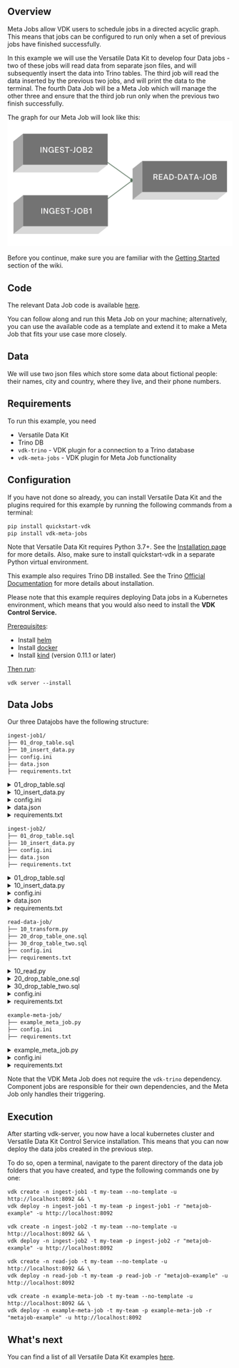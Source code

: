 Overview
--------
Meta Jobs allow VDK users to schedule jobs in a directed acyclic graph.
This means that jobs can be configured to run only when a set of previous jobs have finished successfully.

In this example we will use the Versatile Data Kit to develop four Data jobs - two of these jobs will read data
from separate json files, and will subsequently insert the data into Trino tables. The third job will read the data
inserted by the previous two jobs, and will print the data to the terminal. The fourth Data Job will be a Meta Job
which will manage the other three and ensure that the third job run only when the previous two finish successfully.


The graph for our Meta Job will look like this:
![Meta Job graph](images/metajob-graph.png)

Before you continue, make sure you are familiar with the
[Getting Started](https://github.com/vmware/versatile-data-kit/wiki/Getting-Started) section of the wiki.

Code
----

The relevant Data Job code is available
[here](https://github.com/vmware/versatile-data-kit/tree/main/examples).

You can follow along and run this Meta Job on your machine;
alternatively, you can use the available code as a template and extend it to
make a Meta Job that fits your use case more closely.

Data
--------
We will use two json files which store some data about fictional people: their
names, city and country, where they live, and their phone numbers.

Requirements
------------

To run this example, you need

* Versatile Data Kit
* Trino DB
* `vdk-trino` - VDK plugin for a connection to a Trino database
* `vdk-meta-jobs` - VDK plugin for Meta Job functionality

Configuration
-------------
If you have not done so already, you can install Versatile Data Kit and the
plugins required for this example by running the following commands from a terminal:
```console
pip install quickstart-vdk
pip install vdk-meta-jobs
```
Note that Versatile Data Kit requires Python 3.7+. See the
[Installation page](https://github.com/vmware/versatile-data-kit/wiki/Installation#install-sdk) for more details.
Also, make sure to install quickstart-vdk in a separate Python virtual environment.

This example also requires Trino DB installed.
See the Trino [Official Documentation](https://trino.io/) for more details about installation.

Please note that this example requires deploying Data jobs in a Kubernetes
environment, which means that you would also need to install
the **VDK Control Service.**

<ins>Prerequisites</ins>:

*   Install [helm](https://helm.sh/docs/intro/install)
*   Install [docker](https://docs.docker.com/get-docker)
*   Install [kind](https://kind.sigs.k8s.io/docs/user/quick-start/#installation) (version 0.11.1 or later)

<ins>Then run</ins>:
```console
vdk server --install
```

Data Jobs
--------

Our three Datajobs have the following structure:

```
ingest-job1/
├── 01_drop_table.sql
├── 10_insert_data.py
├── config.ini
├── data.json
├── requirements.txt
```

<details>
    <summary>01_drop_table.sql</summary>

```sql
drop table if exists memory.default.test_metajob_one
```
</details>

<details>
  <summary>10_insert_data.py</summary>

```py
import json
import pathlib

from vdk.api.job_input import IJobInput


def run(job_input: IJobInput):
    data_job_dir = pathlib.Path(job_input.get_job_directory())
    data_file = data_job_dir / "data.json"

    if data_file.exists():
        with open(data_file) as f:
            data = json.load(f)

        rows = [tuple(i.values()) for i in data]
        insert_query = """
        INSERT INTO memory.default.test_metajob_one VALUES
        """ + ", ".join(str(i) for i in rows)

        job_input.execute_query(
            """
            CREATE TABLE IF NOT EXISTS memory.default.test_metajob_one
            (
                id varchar,
                first_name varchar,
                last_name varchar,
                city varchar,
                country varchar,
                phone varchar
            )
            """
        )

        job_input.execute_query(insert_query)

        print("Success! The data was send trino.")
    else:
        print("No data File Available! Exiting job execution!")
```
</details>
<details>
  <summary>config.ini</summary>

```ini
; Supported format: https://docs.python.org/3/library/configparser.html#supported-ini-file-structure

; This is the only file required to deploy a Data Job.
; Read more to understand what each option means:

; Information about the owner of the Data Job
[owner]

; Team is a way to group Data Jobs that belonged to the same team.
team = my-team

; Configuration related to running data jobs
[job]
db_default_type = TRINO
```
</details>
<details>
    <summary>data.json</summary>

```json
[{"id":"18","FirstName":"Michelle","LastName":"Brooks","City":"New York","Country":"USA","Phone":"+1 (212) 221-3546"},{"id":"19","FirstName":"Tim","LastName":"Goyer","City":"Cupertino","Country":"USA","Phone":"+1 (408) 996-1010"},{"id":"20","FirstName":"Dan","LastName":"Miller","City":"Mountain View","Country":"USA","Phone":"+ 1(650) 644 - 3358"},{"id":"21","FirstName":"Kathy","LastName":"Chase","City":"Reno","Country":"USA","Phone":"+1 (775) 223-7665"},{"id":"22","FirstName":"Heather","LastName":"Leacock","City":"Orlando","Country":"USA","Phone":"+1 (407) 999-7788"},{"id":"23","FirstName":"John","LastName":"Gordon","City":"Boston","Country":"USA","Phone":"+1 (617) 522-1333"},{"id":"24","FirstName":"Frank","LastName":"Ralston","City":"Chicago","Country":"USA","Phone":"+1 (312) 332-3232"},{"id":"25","FirstName":"Victor","LastName":"Stevens","City":"Madison","Country":"USA","Phone":"+1 (608) 257-0597"},{"id":"26","FirstName":"Richard","LastName":"Cunningham","City":"Fort Worth","Country":"USA","Phone":"+1 (817) 924-7272"},{"id":"27","FirstName":"Patrick","LastName":"Gray","City":"Tucson","Country":"USA","Phone":"+1 (520) 622-4200"},{"id":"28","FirstName":"Julia","LastName":"Barnett","City":"Salt Lake City","Country":"USA","Phone":"+1 (801) 531-7272"},{"id":"29","FirstName":"Robert","LastName":"Brown","City":"Toronto","Country":"Canada","Phone":"+1 (416) 363-8888"},{"id":"30","FirstName":"Edward","LastName":"Francis","City":"Ottawa","Country":"Canada","Phone":"+1 (613) 234-3322"}]
```
</details>

<details>
    <summary>requirements.txt</summary>

```text
vdk-trino
```
</details>

```
ingest-job2/
├── 01_drop_table.sql
├── 10_insert_data.py
├── config.ini
├── data.json
├── requirements.txt
```

<details>
    <summary>01_drop_table.sql</summary>

```sql
drop table if exists memory.default.test_metajob_two
```
</details>

<details>
  <summary>10_insert_data.py</summary>

```py
import json
import pathlib

from vdk.api.job_input import IJobInput


def run(job_input: IJobInput):
    data_job_dir = pathlib.Path(job_input.get_job_directory())
    data_file = data_job_dir / "data.json"

    if data_file.exists():
        with open(data_file) as f:
            data = json.load(f)

        rows = [tuple(i.values()) for i in data]
        insert_query = """
        INSERT INTO memory.default.test_metajob_two VALUES
        """ + ", ".join(str(i) for i in rows)

        job_input.execute_query(
            """
            CREATE TABLE IF NOT EXISTS memory.default.test_metajob_two
            (
                id integer,
                first_name varchar,
                last_name varchar,
                city varchar,
                country varchar,
                phone varchar
            )
            """
        )

        job_input.execute_query(insert_query)

        print("Success! The data was send trino.")
    else:
        print("No data File Available! Exiting job execution!")
```
</details>
<details>
  <summary>config.ini</summary>

```ini
; Supported format: https://docs.python.org/3/library/configparser.html#supported-ini-file-structure

; This is the only file required to deploy a Data Job.
; Read more to understand what each option means:

; Information about the owner of the Data Job
[owner]

; Team is a way to group Data Jobs that belonged to the same team.
team = my-team

; Configuration related to running data jobs
[job]
db_default_type = TRINO
```
</details>
<details>
    <summary>data.json</summary>

```json
[{"id": 31, "FirstName": "Martha", "LastName": "Silk", "City": "Halifax", "Country": "Canada", "Phone": "+1 (902) 450-0450"}, {"id": 32, "FirstName": "Aaron", "LastName": "Mitchell", "City": "Winnipeg", "Country": "Canada", "Phone": "+1 (204) 452-6452"}, {"id": 33, "FirstName": "Ellie", "LastName": "Sullivan", "City": "Yellowknife", "Country": "Canada", "Phone": "+1 (867) 920-2233"}, {"id": 34, "FirstName": "Jo\u00e3o", "LastName": "Fernandes", "City": "Lisbon", "Country": "Portugal", "Phone": "+351 (213) 466-111"}, {"id": 35, "FirstName": "Madalena", "LastName": "Sampaio", "City": "Porto", "Country": "Portugal", "Phone": "+351 (225) 022-448"}, {"id": 36, "FirstName": "Hannah", "LastName": "Schneider", "City": "Berlin", "Country": "Germany", "Phone": "+49 030 26550280"}, {"id": 37, "FirstName": "Fynn", "LastName": "Zimmermann", "City": "Frankfurt", "Country": "Germany", "Phone": "+49 069 40598889"}, {"id": 38, "FirstName": "Niklas", "LastName": "Schr\u00f6der", "City": "Berlin", "Country": "Germany", "Phone": "+49 030 2141444"}, {"id": 39, "FirstName": "Camille", "LastName": "Bernard", "City": "Paris", "Country": "France", "Phone": "+33 01 49 70 65 65"}, {"id": 40, "FirstName": "Dominique", "LastName": "Lefebvre", "City": "Paris", "Country": "France", "Phone": "+33 01 47 42 71 71"}, {"id": 41, "FirstName": "Marc", "LastName": "Dubois", "City": "Lyon", "Country": "France", "Phone": "+33 04 78 30 30 30"}, {"id": 42, "FirstName": "Wyatt", "LastName": "Girard", "City": "Bordeaux", "Country": "France", "Phone": "+33 05 56 96 96 96"}, {"id": 43, "FirstName": "Isabelle", "LastName": "Mercier", "City": "Dijon", "Country": "France", "Phone": "+33 03 80 73 66 99"}, {"id": 44, "FirstName": "Terhi", "LastName": "H\u00e4m\u00e4l\u00e4inen", "City": "Helsinki", "Country": "Finland", "Phone": "+358 09 870 2000"}, {"id": 45, "FirstName": "Ladislav", "LastName": "Kov\u00e1cs", "City": "Budapest", "Country": "Hungary", "Phone": "+123 123 456"}, {"id": 46, "FirstName": "Hugh", "LastName": "OReilly", "City": "Dublin", "Country": "Ireland", "Phone": "+353 01 6792424"}]
```
</details>

<details>
    <summary>requirements.txt</summary>

```text
vdk-trino
```
</details>

```
read-data-job/
├── 10_transform.py
├── 20_drop_table_one.sql
├── 30_drop_table_two.sql
├── config.ini
├── requirements.txt
```

<details>
  <summary>10_read.py</summary>

```py
from vdk.api.job_input import IJobInput


def run(job_input: IJobInput):
    job1_data = job_input.execute_query(
        "SELECT * FROM memory.default.test_metajob_one"
    )
    job2_data = job_input.execute_query(
        "SELECT * FROM memory.default.test_metajob_two"
    )

    print(
        f"Job 1 Data ===> {job1_data} \n\n\n Job 2 Data ===> {job2_data}"
    )
```
</details>

<details>
    <summary>20_drop_table_one.sql</summary>

```sql
drop table if exists memory.default.test_metajob_one
```
</details>

<details>
    <summary>30_drop_table_two.sql</summary>

```sql
drop table if exists memory.default.test_metajob_two
```
</details>

<details>
  <summary>config.ini</summary>

```ini
; Supported format: https://docs.python.org/3/library/configparser.html#supported-ini-file-structure

; This is the only file required to deploy a Data Job.
; Read more to understand what each option means:

; Information about the owner of the Data Job
[owner]

; Team is a way to group Data Jobs that belonged to the same team.
team = my-team

; Configuration related to running data jobs
[job]
db_default_type = TRINO
```
</details>

<details>
    <summary>requirements.txt</summary>

```text
vdk-trino
```
</details>

```
example-meta-job/
├── example_meta_job.py
├── config.ini
├── requirements.txt
```

<details>
    <summary>example_meta_job.py</summary>

```python
from vdk.plugin.meta_jobs.meta_job_runner import MetaJobInput


JOBS_RUN_ORDER = [
    {
        "job_name": "ingest-job1",
        "team_name": "my-team",
        "fail_meta_job_on_error": True,
        "depends_on": []
    },

    {
        "job_name": "ingest-job2",
        "team_name": "my-team",
        "fail_meta_job_on_error": True,
        "depends_on": []
    },
    {
        "job_name": "read-data-job",
        "team_name": "my-team",
        "fail_meta_job_on_error": True,
        "depends_on": ["ingest-job1", "ingest-job2"]
    },
]

def run(job_input):
    MetaJobInput().run_meta_job(JOBS_RUN_ORDER)

```
</details>

<details>
  <summary>config.ini</summary>

```ini
; Supported format: https://docs.python.org/3/library/configparser.html#supported-ini-file-structure

; This is the only file required to deploy a Data Job.
; Read more to understand what each option means:

; Information about the owner of the Data Job
[owner]

; Team is a way to group Data Jobs that belonged to the same team.
team = my-team
```
</details>

<details>
    <summary>requirements.txt</summary>

```text
vdk-meta-jobs
```
</details>

Note that the VDK Meta Job does not require the `vdk-trino` dependency.
Component jobs are responsible for their own dependencies, and the Meta Job only handles their triggering.

Execution
---------
After starting vdk-server, you now have a local kubernetes cluster and Versatile
Data Kit Control Service installation. This means that you can now deploy the data
jobs created in the previous step.

To do so, open a terminal, navigate to the parent directory of the data job
folders that you have created, and type the following commands one by one:

```console
vdk create -n ingest-job1 -t my-team --no-template -u http://localhost:8092 && \
vdk deploy -n ingest-job1 -t my-team -p ingest-job1 -r "metajob-example" -u http://localhost:8092
```

```console
vdk create -n ingest-job2 -t my-team --no-template -u http://localhost:8092 && \
vdk deploy -n ingest-job2 -t my-team -p ingest-job2 -r "metajob-example" -u http://localhost:8092
```

```console
vdk create -n read-job -t my-team --no-template -u http://localhost:8092 && \
vdk deploy -n read-job -t my-team -p read-job -r "metajob-example" -u http://localhost:8092
```

```console
vdk create -n example-meta-job -t my-team --no-template -u http://localhost:8092 && \
vdk deploy -n example-meta-job -t my-team -p example-meta-job -r "metajob-example" -u http://localhost:8092
```




What's next
-----------

You can find a list of all Versatile Data Kit examples [here](https://github.com/vmware/versatile-data-kit/wiki/Examples).

